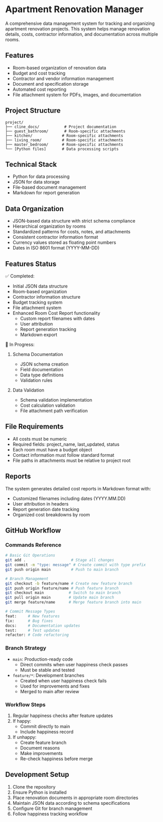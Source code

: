 # Apartment Renovation Manager

A comprehensive data management system for tracking and organizing apartment renovation projects. This system helps manage renovation details, costs, contractor information, and documentation across multiple rooms.

## Features

- Room-based organization of renovation data
- Budget and cost tracking
- Contractor and vendor information management
- Document and specification storage
- Automated cost reporting
- File attachment system for PDFs, images, and documentation

## Project Structure

```
project/
├── cline_docs/           # Project documentation
├── guest_bathroom/       # Room-specific attachments
├── kitchen/             # Room-specific attachments
├── living_room/         # Room-specific attachments
├── master_bedroom/      # Room-specific attachments
└── [Python files]       # Data processing scripts
```

## Technical Stack

- Python for data processing
- JSON for data storage
- File-based document management
- Markdown for report generation

## Data Organization

- JSON-based data structure with strict schema compliance
- Hierarchical organization by rooms
- Standardized patterns for costs, notes, and attachments
- Consistent contractor information format
- Currency values stored as floating point numbers
- Dates in ISO 8601 format (YYYY-MM-DD)

## Features Status

✅ Completed:
- Initial JSON data structure
- Room-based organization
- Contractor information structure
- Budget tracking system
- File attachment system
- Enhanced Room Cost Report functionality
  - Custom report filenames with dates
  - User attribution
  - Report generation tracking
  - Markdown export

🚧 In Progress:
1. Schema Documentation
   - JSON schema creation
   - Field documentation
   - Data type definitions
   - Validation rules

2. Data Validation
   - Schema validation implementation
   - Cost calculation validation
   - File attachment path verification

## File Requirements

- All costs must be numeric
- Required fields: project_name, last_updated, status
- Each room must have a budget object
- Contact information must follow standard format
- File paths in attachments must be relative to project root

## Reports

The system generates detailed cost reports in Markdown format with:
- Customized filenames including dates (YYYY.MM.DD)
- User attribution in headers
- Report generation date tracking
- Organized cost breakdowns by room

## GitHub Workflow

### Commands Reference

```bash
# Basic Git Operations
git add .                    # Stage all changes
git commit -m "type: message" # Create commit with type prefix
git push origin main         # Push to main branch

# Branch Management
git checkout -b feature/name # Create new feature branch
git push origin feature/name # Push feature branch
git checkout main           # Switch to main branch
git pull origin main        # Update main branch
git merge feature/name      # Merge feature branch into main

# Commit Message Types
feat:     # New features
fix:      # Bug fixes
docs:     # Documentation updates
test:     # Test updates
refactor: # Code refactoring
```

### Branch Strategy
- `main`: Production-ready code
  - Direct commits when user happiness check passes
  - Must be stable and tested
- `feature/*`: Development branches
  - Created when user happiness check fails
  - Used for improvements and fixes
  - Merged to main after review

### Workflow Steps
1. Regular happiness checks after feature updates
2. If happy:
   - Commit directly to main
   - Include happiness record
3. If unhappy:
   - Create feature branch
   - Document reasons
   - Make improvements
   - Re-check happiness before merge

## Development Setup

1. Clone the repository
2. Ensure Python is installed
3. Place renovation documents in appropriate room directories
4. Maintain JSON data according to schema specifications
5. Configure Git for branch management
6. Follow happiness tracking workflow

